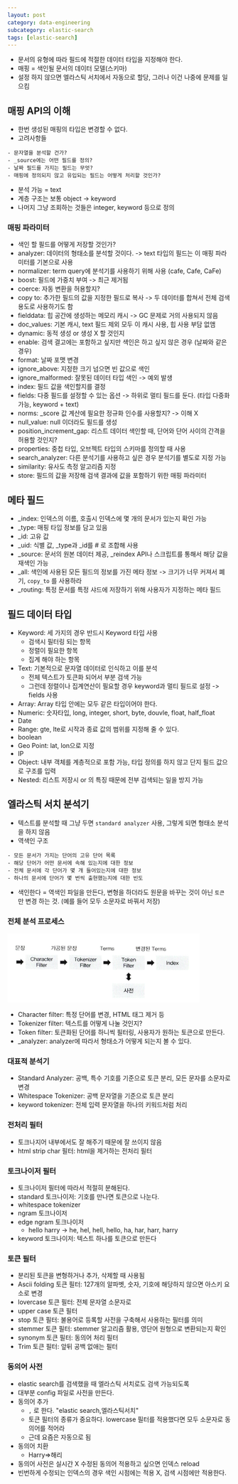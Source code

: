 ```yaml
---
layout: post
category: data-engineering
subcategory: elastic-search
tags: [elastic-search]
---
```


- 문서의 유형에 따라 필드에 적절한 데이터 타입을 지정해야 한다.
- 매핑 = 색인될 문서의 데이터 모델(스키마)
- 설정 하지 않으면 엘라스틱 서치에서 자동으로 할당, 그러나 이건 나중에 문제를 일으킴

## 매핑 API의 이해
- 한번 생성된 매핑의 타입은 변경할 수 없다.
- 고려사항들

```plain
- 문자열을 분석할 건가?
- _source에는 어떤 필드를 정의?
- 날짜 필드를 가지는 필드는 무엇?
- 매핑에 정의되지 않고 유입되는 필드는 어떻게 처리할 것인가?
```

- 분석 가능 = text
- 계층 구조는 보통 object -> keyword
- 나머지 그냥 조회하는 것들은 integer, keyword 등으로 정의

### 매핑 파라미터
- 색인 할 필드를 어떻게 저장할 것인가?
- analyzer: 데이터의 형태소를 분석할 것이다. -> text 타입의 필드는 이 매핑 파라미터를 기본으로 사용
- normalizer: term query에 분석기를 사용하기 위해 사용 (cafe, Cafe, CaFe)
- boost: 필드에 가중치 부여 -> 최근 제거됨
- coerce: 자동 변환을 허용할지?
- copy to: 추가한 필드의 값을 지정한 필드로 복사 -> 두 데이터를 합쳐서 전체 검색 용도로 사용하기도 함
- fielddata: 힙 공간에 생성하는 메모리 캐시 -> GC 문제로 거의 사용되지 않음
- doc_values: 기본 캐시, text 필드 제외 모두 이 캐시 사용, 힙 사용 부담 없앰
- dynamic: 동적 생성 or 생성 X 할 것인지
- enable: 검색 결고에는 포함하고 싶지만 색인은 하고 싶지 않은 경우 (날짜와 같은 경우)
- format: 날짜 포맷 변경
- ignore_above: 지정한 크기 넘으면 빈 값으로 색인
- ignore_malformed: 잘못된 데이터 타입 색인 -> 예외 발생
- index: 필드 값을 색인할지를 결정
- fields: 다중 필드를 설정할 수 있는 옵션 -> 하위로 멀티 필드를 둔다. (타입 다중화 가능, keyword + text)
- norms: _score 값 계산에 필요한 정규화 인수를 사용할지? -> 이해 X
- null_value: null 이더라도 필드를 생성
- position_increment_gap: 리스트 데이터 색인할 때, 단어와 단어 사이의 간격을 허용할 것인지?
- properties: 중첩 타입, 오브젝트 타입의 스키마를 정의할 때 사용
- search_analyzer: 다른 분석기를 사용하고 싶은 경우 분석기를 별도로 지정 가능
- similarity: 유사도 측정 알고리즘 지정
- store: 필드의 값을 저장해 검색 결과에 값을 포함하기 위한 매핑 파라미터

## 메타 필드
- _index: 인덱스의 이름, 호출시 인덱스에 몇 개의 문서가 있는지 확인 가능
- _type: 매핑 타입 정보를 담고 있음
- _id: 고유 값
- _uid: 식별 값, _type과 _id를 # 로 조합해 사용
- _source: 문서의 원본 데이터 제공, _reindex API나 스크립트를 통해서 해당 값을 재색인 가능
- _all: 색인에 사용된 모든 필드의 정보를 가진 메타 정보 -> 크기가 너무 커져서 폐기, `copy_to` 를 사용하라
- _routing: 특정 문서를 특정 샤드에 저장하기 위해 사용자가 지정하는 메타 필드

## 필드 데이터 타입
- Keyword: 세 가지의 경우 반드시 Keyword 타입 사용
    - 검색시 필터링 되는 항목
    - 정렬이 필요한 항목
    - 집계 해야 하는 항목
- Text: 기본적으로 문자열 데이터로 인식하고 이를 분석
    - 전체 텍스트가 토큰화 되어서 부분 검색 가능
    - 그런데 정렬이나 집계연산이 필요할 경우 keyword과 멀티 필드로 설정 -> fields 사용
- Array: Array 타입 안에는 모두 같은 타입이어야 한다.
- Numeric: 숫자타입, long, integer, short, byte, douvle, float, half_float
- Date
- Range: gte, lte로 시작과 종료 값의 범위를 지정해 줄 수 있다.
- boolean
- Geo Point: lat, lon으로 지정
- IP
- Object: 내부 객체를 계층적으로 포함 가능, 타입 정의를 하지 않고 단지 필드 값으로 구조를 입력
- Nested: 리스트 저장시 or 의 특징 때문에 전부 검색되는 일을 방지 가능

## 엘라스틱 서치 분석기
- 텍스트를 분석할 때 그냥 두면 `standard analyzer` 사용, 그렇게 되면 형태소 분석을 하지 않음
- 역색인 구조
```plain
- 모든 문서가 가지는 단어의 고유 단어 목록
- 해당 단어가 어떤 문서에 속해 있는지에 대한 정보
- 전체 문서에 각 단어가 몇 개 들어있는지에 대한 정보
- 하나의 문서에 단어가 몇 번씩 출현했는지에 대한 빈도
```
- 색인한다 = 역색인 파일을 만든다, 변형을 하더라도 원문을 바꾸는 것이 아닌 `토큰` 만 변경 하는 것. (예를 들어 모두 소문자로 바꿔서 저장)

### 전체 분석 프로세스
![alt text](/assets/images/data-engineering/elastic-search/image/3/image.png)
- Character filter: 특정 단어를 변경, HTML 태그 제거 등
- Tokenizer filter: 텍스트를 어떻게 나눌 것인지?
- Token filter: 토큰화된 단어를 하니씩 필터링, 사용자가 원하는 토큰으로 만든다.
- _analyzer: analyzer에 따라서 형태소가 어떻게 되는지 볼 수 있다.

### 대표적 분석기
- Standard Analyzer: 공백, 특수 기호를 기준으로 토큰 분리, 모든 문자를 소문자로 변경
- Whitespace Tokenizer: 공백 문자열을 기준으로 토큰 분리
- keyword tokenizer: 전체 입력 문자열을 하나의 키워드처럼 처리

### 전처리 필터
- 토크나지어 내부에서도 잘 해주기 때문에 잘 쓰이지 않음
- html strip char 필터: html을 제거하는 전처리 필터

### 토크나이저 필터
- 토크나이저 필터에 따라서 적절히 분해된다.
- standard 토크나이저: 기호를 만나면 토큰으로 나눈다.
- whitespace tokenizer
- ngram 토크나이저
- edge ngram 토크나이저
    - hello harry -> he, hel, hell, hello, ha, har, harr, harry
- keyword 토크나이저: 텍스트 하나를 토큰으로 만든다

### 토큰 필터
- 분리된 토큰을 변형하거나 추가, 삭제할 때 사용됨
- Ascii folding 토큰 필터: 127개의 알파벳, 숫자, 기호에 해당하지 않으면 아스키 요소로 변경
- lovercase 토큰 필터: 전체 문자열 소문자로
- upper case 토큰 필터
- stop 토큰 필터: 불용어로 등록할 사전을 구축해서 사용하는 필터를 의미
- stemmer 토큰 필터: stemmer 알고리즘 활용, 영단어 원형으로 변환되는지 확인
- synonym 토큰 필터: 동의어 처리 필터
- Trim 토큰 필터: 앞뒤 공백 없애는 필터

### 동의어 사전
- elastic search를 검색했을 때 엘라스틱 서치로도 검색 가능되도록
- 대부분 config 파일로 사전을 만든다.
- 동의어 추가
    - `,` 로 한다. "elastic search,엘라스틱서치"
    - 토큰 필터의 종류가 중요하다. lowercase 필터를 적용했다면 모두 소문자로 동의어를 적어라
    - 근데 요즘은 자동으로 됨
- 동의어 치환
    - Harry=>해리
- 동의어 사전은 실시간 X 수정된 동의어 적용하고 싶으면 인덱스 reload
- 빈번하게 수정되는 인덱스의 경우 색인 시점에는 적용 X, 검색 시점에만 적용한다.